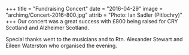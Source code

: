 +++
title = "Fundraising Concert"
date = "2016-04-29"
image = "archimg/Concert-2016-800.jpg"
attrib = "Photo: Ian Sadler (Pitlochry)"
+++
Our concert was a great success with £800 being raised for CRY Scotland and Alzheimer Scotland.

Special thanks went to the musicians and to Rtn. Alexander Stewart and Eileen Waterston who organised the evening.